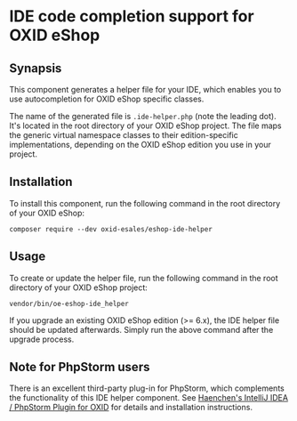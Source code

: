 IDE code completion support for OXID eShop
==========================================

Synapsis
--------

This component generates a helper file for your IDE, which enables you to use 
autocompletion for OXID eShop specific classes.

The name of the generated file is `.ide-helper.php` (note the leading dot). 
It's located in the root directory of your OXID eShop project. The file maps 
the generic virtual namespace classes to their edition-specific implementations,
depending on the OXID eShop edition you use in your project.

Installation
------------

To install this component, run the following command in the root directory of 
your OXID eShop: 

```
composer require --dev oxid-esales/eshop-ide-helper
```

Usage
-----

To create or update the helper file, run the following command in the root 
directory of your OXID eShop project:  

```
vendor/bin/oe-eshop-ide_helper
```

If you upgrade an existing OXID eShop edition (>= 6.x), the IDE helper file 
should be updated afterwards. Simply run the above command after the upgrade 
process.

Note for PhpStorm users
-----------------------

There is an excellent third-party plug-in for PhpStorm, which complements the 
functionality of this IDE helper component. See [Haenchen's IntelliJ IDEA / 
PhpStorm Plugin for OXID](https://github.com/Haehnchen/idea-php-oxid-plugin) 
for details and installation instructions.
